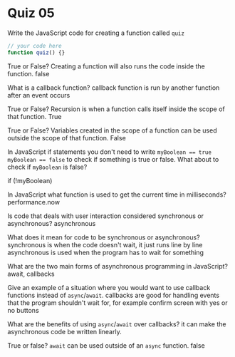 # Quiz 05

Write the JavaScript code for creating a function called `quiz`

```js
// your code here
function quiz() {}
```

True or False? Creating a function will also runs the code inside the function.
false

What is a callback function?
callback function is run by another function after an event occurs

True or False? Recursion is when a function calls itself inside the scope of that function.
True

True or False? Variables created in the scope of a function can be used outside the scope of that function.
False

In JavaScript if statements you don't need to write `myBoolean == true` `myBoolean == false` to check if something is true or false. What about to check if `myBoolean` is false?

if (!myBoolean)

In JavaScript what function is used to get the current time in milliseconds?
performance.now

Is code that deals with user interaction considered synchronous or asynchronous?
asynchronous

What does it mean for code to be synchronous or asynchronous?
synchronous is when the code doesn't wait, it just runs line by line
asynchronous is used when the program has to wait for something

What are the two main forms of asynchronous programming in JavaScript?
await, callbacks

Give an example of a situation where you would want to use callback functions instead of `async`/`await`.
callbacks are good for handling events that the program shouldn't wait for, for example confirm screen with yes or no buttons

What are the benefits of using `async`/`await` over callbacks?
it can make the asynchronous code be written linearly.

True or false? `await` can be used outside of an `async` function.
false

